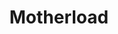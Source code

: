 ---
slug: "motherload"
title: "Motherload"
description: "An all-time great flash game."
path: "/flash/motherload.swf"
---